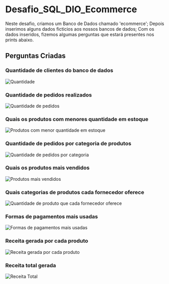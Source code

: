 # Desafio_SQL_DIO_Ecommerce

Neste desafio, criamos um Banco de Dados chamado 'ecommerce';
Depois inserimos alguns dados ficticios aos nossos bancos de dados;
Com os dados inseridos, fizemos algumas perguntas que estará presentes nos prints abaixo.

## Perguntas Criadas

### Quantidade de clientes do banco de dados
![Quantidade](https://github.com/RafaelWanderlyArrudaPaixao/Desafio_SQL_DIO_Ecommerce/assets/138367006/63cbc3da-0aeb-4deb-a151-0406a689b52b)

### Quantidade de pedidos realizados
![Quantidade de pedidos](https://github.com/RafaelWanderlyArrudaPaixao/Desafio_SQL_DIO_Ecommerce/assets/138367006/f3363b07-de41-4a51-987c-057cbd5bdec6)

### Quais os produtos com menores quantidade em estoque
![Produtos com menor quantidade em estoque](https://github.com/RafaelWanderlyArrudaPaixao/Desafio_SQL_DIO_Ecommerce/assets/138367006/0926bc9a-d4da-4d97-b88b-3b2d0dfcbeb5)

### Quantidade de pedidos por categoria de produtos
![Quantidade de pedidos por categoria](https://github.com/RafaelWanderlyArrudaPaixao/Desafio_SQL_DIO_Ecommerce/assets/138367006/7f335b36-22a1-4fd3-a8ff-eab87740b530)

### Quais os produtos mais vendidos
![Produtos mais vendidos](https://github.com/RafaelWanderlyArrudaPaixao/Desafio_SQL_DIO_Ecommerce/assets/138367006/2075b9eb-3763-4b2e-969c-50281298ebc5)

### Quais categorias de produtos cada fornecedor oferece
![Quantidade de produto que cada fornecedor oferece](https://github.com/RafaelWanderlyArrudaPaixao/Desafio_SQL_DIO_Ecommerce/assets/138367006/f4607fe4-b7d5-4552-a370-9316408707e5)

### Formas de pagamentos mais usadas
![Formas de pagamentos mais usadas](https://github.com/RafaelWanderlyArrudaPaixao/Desafio_SQL_DIO_Ecommerce/assets/138367006/356005e1-4c9b-4b53-8809-b0d2360fe3ec)

### Receita gerada por cada produto
![Receita gerada por cada produto](https://github.com/RafaelWanderlyArrudaPaixao/Desafio_SQL_DIO_Ecommerce/assets/138367006/c23e5d18-f6fd-4d9f-bc56-1ae6d3d0dd3d)

### Receita total gerada
![Receita Total](https://github.com/RafaelWanderlyArrudaPaixao/Desafio_SQL_DIO_Ecommerce/assets/138367006/a5df037e-c283-4c4a-a22a-e38d7905c3c1)
